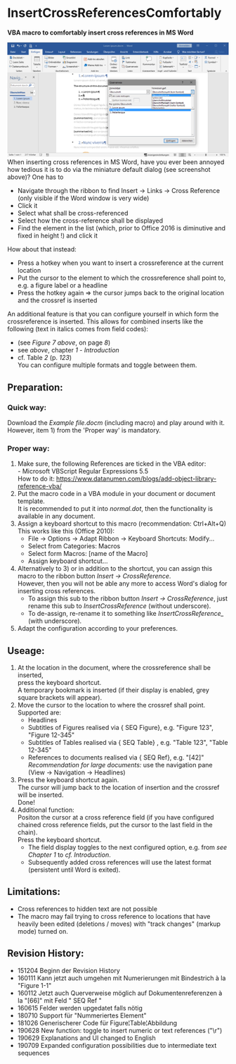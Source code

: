 # InsertCrossReferencesComfortably
**VBA macro to comfortably insert cross references in MS Word**  

![Screenshot](https://github.com/Traveler4/InsertCrossReferencesComfortably/blob/master/Screenshot.png)
When inserting cross references in MS Word, have you ever been annoyed how tedious it is to do via the miniature default dialog (see screenshot above)? One has to  
- Navigate through the ribbon to find Insert -> Links -> Cross Reference (only visible if the Word window is very wide) 
- Click it
- Select what shall be cross-referenced
- Select how the cross-reference shall be displayed
- Find the element in the list (which, prior to Office 2016 is diminutive and fixed in height !) and click it

How about that instead:
- Press a hotkey when you want to insert a crossreference at the current location
- Put the cursor to the element to which the crossreference shall point to, e.g. a figure label or a headline
- Press the hotkey again => the cursor jumps back to the original location and the crossref is inserted

An additional feature is that you can configure yourself in which form the crossreference is inserted. This allows for combined inserts like the following (text in italics comes from field codes):
  - (see _Figure 7_ _above_, on page _8_) 
  - see _above_, chapter _1_ - _Introduction_
  - cf. Table _2_ (p. _123_)<br>
You can configure multiple formats and toggle between them.
  
## Preparation:  
### Quick way: 
Download the _Example file.docm_ (including macro) and play around with it. <br>
However, item 1) from the 'Proper way' is mandatory.
### Proper way:
1) Make sure, the following References are ticked in the VBA editor:<br>
       - Microsoft VBScript Regular Expressions 5.5<br>
    How to do it: https://www.datanumen.com/blogs/add-object-library-reference-vba/
 2) Put the macro code in a VBA module in your document or document template.<br>
    It is recommended to put it into _normal.dot_, 
    then the functionality is available in any document.<br>
 3) Assign a keyboard shortcut to this macro (recommendation: Ctrl+Alt+Q)<br>
    This works like this (Office 2010):
      - File -> Options -> Adapt Ribbon -> Keyboard Shortcuts: Modify...<br>
      - Select from Categories: Macros<br>
      - Select form Macros: [name of the Macro]<br>
      - Assign keyboard shortcut...<br>
 4) Alternatively to 3) or in addition to the shortcut, you can assign this 
    macro to the ribbon button _Insert -> CrossReference_.<br>
    However, then you will not be able any more to access Word's dialog
    for inserting cross references.<br>
      - To assign this sub to the ribbon button _Insert -> CrossReference_,
      just rename this sub to *InsertCrossReference* (without underscore).<br>
      - To de-assign, re-rename it to something like 
      *InsertCrossReference_* (with underscore).
 5) Adapt the configuration according to your preferences.

## Useage:  
1) At the location in the document, where the crossreference shall be inserted,  
   press the keyboard shortcut.  <br>
   A temporary bookmark is inserted (if their display is enabled, grey square brackets will appear).  
2) Move the cursor to the location to where the crossref shall point.  <br>
   Supported are:  
   - Headlines  
   - Subtitles of Figures realised via { SEQ Figure}, e.g. "Figure 123", "Figure 12-345"  
   - Subtitles of Tables  realised via { SEQ Table} , e.g. "Table 123", "Table 12-345"  
   - References to documents realised via { SEQ Ref}, e.g. "[42]"  
   _Recommendation for large documents:_ use the navigation pane (View -> Navigation -> Headlines)   
3) Press the keyboard shortcut again.  <br>
   The cursor will jump back to the location of insertion and the crossref will be inserted. <br>
   Done!  
4) Additional function:  <br>
   Positon the cursor at a cross reference field (if you have configured chained cross reference fields, put the cursor to the last field in the chain).<br> 
   Press the keyboard shortcut.<br>
   - The field display toggles to the next configured option, e.g. from _see Chapter 1_ to _cf. Introduction_.
   - Subsequently added cross references will use the latest format (persistent until Word is exited).  
  
## Limitations:
  * Cross references to hidden text are not possible  
  * The macro may fail trying to cross reference to locations that have heavily been edited (deletions / moves) with "track changes" (markup mode) turned on.   

## Revision History:  
* 151204 Beginn der Revision History  
* 160111 Kann jetzt auch umgehen mit Numerierungen mit Bindestrich à la "Figure 1-1"  
* 160112 Jetzt auch Querverweise möglich auf Dokumentenreferenzen à la "[66]" mit Feld " SEQ Ref "  
* 160615 Felder werden upgedatet falls nötig  
* 180710 Support für "Nummeriertes Element"  
* 181026 Generischerer Code für Figure¦Table¦Abbildung  
* 190628 New function: toggle to insert numeric or text references ("\r")  
* 190629 Explanations and UI changed to English  
* 190709 Expanded configuration possibilities due to intermediate text sequences
